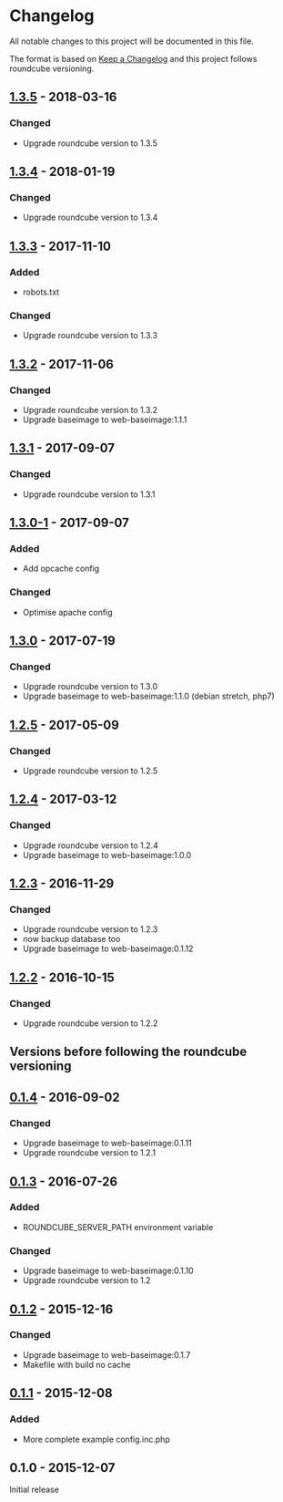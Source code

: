 # Changelog
All notable changes to this project will be documented in this file.

The format is based on [Keep a Changelog](http://keepachangelog.com/en/1.0.0/)
and this project follows roundcube versioning.

## [1.3.5] - 2018-03-16
### Changed
  - Upgrade roundcube version to 1.3.5

## [1.3.4] - 2018-01-19
### Changed
  - Upgrade roundcube version to 1.3.4

## [1.3.3] - 2017-11-10
### Added
  - robots.txt

### Changed
  - Upgrade roundcube version to 1.3.3

## [1.3.2] - 2017-11-06
### Changed
  - Upgrade roundcube version to 1.3.2
  - Upgrade baseimage to web-baseimage:1.1.1

## [1.3.1] - 2017-09-07
### Changed
  - Upgrade roundcube version to 1.3.1

## [1.3.0-1] - 2017-09-07
### Added
  - Add opcache config

### Changed
  - Optimise apache config

## [1.3.0] - 2017-07-19
### Changed
  - Upgrade roundcube version to 1.3.0
  - Upgrade baseimage to web-baseimage:1.1.0 (debian stretch, php7)

## [1.2.5] - 2017-05-09
### Changed
  - Upgrade roundcube version to 1.2.5

## [1.2.4] - 2017-03-12
### Changed
  - Upgrade roundcube version to 1.2.4
  - Upgrade baseimage to web-baseimage:1.0.0

## [1.2.3] - 2016-11-29
### Changed
  - Upgrade roundcube version to 1.2.3
  - now backup database too
  - Upgrade baseimage to web-baseimage:0.1.12

## [1.2.2] - 2016-10-15
### Changed
  - Upgrade roundcube version to 1.2.2

## Versions before following the roundcube versioning

## [0.1.4] - 2016-09-02
### Changed
  - Upgrade baseimage to web-baseimage:0.1.11
  - Upgrade roundcube version to 1.2.1

## [0.1.3] - 2016-07-26
### Added
  - ROUNDCUBE_SERVER_PATH environment variable

### Changed
  - Upgrade baseimage to web-baseimage:0.1.10
  - Upgrade roundcube version to 1.2

## [0.1.2] - 2015-12-16
### Changed
  - Upgrade baseimage to web-baseimage:0.1.7
  - Makefile with build no cache

## [0.1.1] - 2015-12-08
### Added
  - More complete example config.inc.php

## 0.1.0 - 2015-12-07
Initial release

[1.3.5]: https://github.com/osixia/docker-roundcube/compare/v1.3.4...v1.3.5
[1.3.4]: https://github.com/osixia/docker-roundcube/compare/v1.3.3...v1.3.4
[1.3.3]: https://github.com/osixia/docker-roundcube/compare/v1.3.2...v1.3.3
[1.3.2]: https://github.com/osixia/docker-roundcube/compare/v1.3.1...v1.3.2
[1.3.1]: https://github.com/osixia/docker-roundcube/compare/v1.3.0...v1.3.1
[1.3.0-1]: https://github.com/osixia/docker-roundcube/compare/v1.3.0...v1.3.0-1
[1.3.0]: https://github.com/osixia/docker-roundcube/compare/v1.2.5...v1.3.0
[1.2.5]: https://github.com/osixia/docker-roundcube/compare/v1.2.4...v1.2.5
[1.2.4]: https://github.com/osixia/docker-roundcube/compare/v1.2.3...v1.2.4
[1.2.3]: https://github.com/osixia/docker-roundcube/compare/v1.2.2...v1.2.3
[1.2.2]: https://github.com/osixia/docker-roundcube/compare/v0.1.4...v1.2.2
[0.1.4]: https://github.com/osixia/docker-roundcube/compare/v0.1.3...v0.1.4
[0.1.3]: https://github.com/osixia/docker-roundcube/compare/v0.1.2...v0.1.3
[0.1.2]: https://github.com/osixia/docker-roundcube/compare/v0.1.1...v0.1.2
[0.1.1]: https://github.com/osixia/docker-roundcube/compare/v0.1.0...v0.1.1
